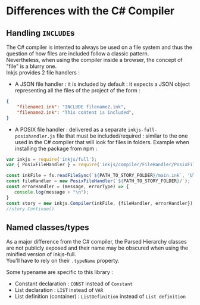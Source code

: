 # Differences with the C# Compiler

## Handling `INCLUDE`s

The C# compiler is intented to always be used on a file system and thus the question of how files are included follow a classic pattern.  
Nevertheless, when using the compiler inside a browser, the concept of "file" is a blurry one.   
Inkjs provides 2 file handlers :
* A JSON file handler : it is included by default : it expects a JSON object representing all the files of the project of the form :
```json
{
    "filename1.ink": "INCLUDE filename2.ink",
    "filename2.ink": "This content is included",
}
```

* A POSIX file handler : delivered as a separate `inkjs-full-posixhandler.js` file that must be included/required : similar to the one used in the C# compiler that will look for files in folders. Example when installing the package from npm :

```javascript
var inkjs = require('inkjs/full');
var { PosixFileHandler } = require('inkjs/compiler/FileHandler/PosixFileHandler');

const inkFile = fs.readFileSync(`${PATH_TO_STORY_FOLDER}/main.ink`, 'UTF-8').replace(/^\uFEFF/, '');
const fileHandler = new PosixFileHandler(`${PATH_TO_STORY_FOLDER}/`);
const errorHandler = (message, errorType) => {
   console.log(message + "\n");
}
const story = new inkjs.Compiler(inkFile, {fileHandler, errorHandler}).Compile();
//story.Continue()
```


## Named classes/types

As a major difference from the C# compiler, the Parsed Hierarchy classes are not publicly exposed and their name may be obscured when using the minified version of inkjs-full.  
You'll have to rely on their `.typeName` property.

Some typename are specific to this library :   
* Constant declaration : `CONST` instead of `Constant`
* List declaration : `LIST` instead of `VAR`
* List definition (container) : `ListDefinition` instead of `List definition`
